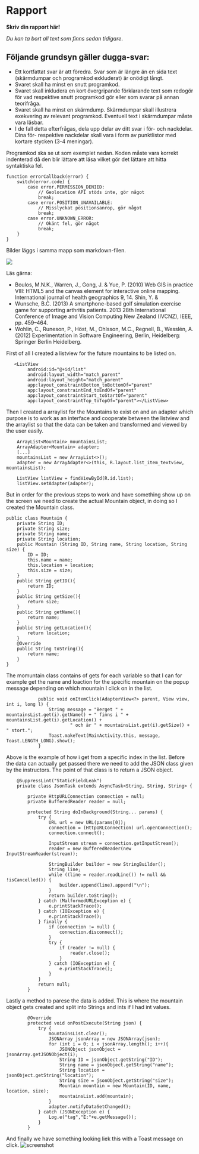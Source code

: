 
# Rapport

**Skriv din rapport här!**

_Du kan ta bort all text som finns sedan tidigare_.

## Följande grundsyn gäller dugga-svar:

- Ett kortfattat svar är att föredra. Svar som är längre än en sida text (skärmdumpar och programkod exkluderat) är onödigt långt.
- Svaret skall ha minst en snutt programkod.
- Svaret skall inkludera en kort övergripande förklarande text som redogör för vad respektive snutt programkod gör eller som svarar på annan teorifråga.
- Svaret skall ha minst en skärmdump. Skärmdumpar skall illustrera exekvering av relevant programkod. Eventuell text i skärmdumpar måste vara läsbar.
- I de fall detta efterfrågas, dela upp delar av ditt svar i för- och nackdelar. Dina för- respektive nackdelar skall vara i form av punktlistor med kortare stycken (3-4 meningar).

Programkod ska se ut som exemplet nedan. Koden måste vara korrekt indenterad då den blir lättare att läsa vilket gör det lättare att hitta syntaktiska fel.

```
function errorCallback(error) {
    switch(error.code) {
        case error.PERMISSION_DENIED:
            // Geolocation API stöds inte, gör något
            break;
        case error.POSITION_UNAVAILABLE:
            // Misslyckat positionsanrop, gör något
            break;
        case error.UNKNOWN_ERROR:
            // Okänt fel, gör något
            break;
    }
}
```

Bilder läggs i samma mapp som markdown-filen.

![](android.png)

Läs gärna:

- Boulos, M.N.K., Warren, J., Gong, J. & Yue, P. (2010) Web GIS in practice VIII: HTML5 and the canvas element for interactive online mapping. International journal of health geographics 9, 14. Shin, Y. &
- Wunsche, B.C. (2013) A smartphone-based golf simulation exercise game for supporting arthritis patients. 2013 28th International Conference of Image and Vision Computing New Zealand (IVCNZ), IEEE, pp. 459–464.
- Wohlin, C., Runeson, P., Höst, M., Ohlsson, M.C., Regnell, B., Wesslén, A. (2012) Experimentation in Software Engineering, Berlin, Heidelberg: Springer Berlin Heidelberg.

First of all I created a listview for the future mountains to be listed on.
```
   <ListView
        android:id="@+id/list"
        android:layout_width="match_parent"
        android:layout_height="match_parent"
        app:layout_constraintBottom_toBottomOf="parent"
        app:layout_constraintEnd_toEndOf="parent"
        app:layout_constraintStart_toStartOf="parent"
        app:layout_constraintTop_toTopOf="parent"></ListView>
 ```
 Then I created a arraylist for the Mountains to exist on and an adapter which purpose is to work as an interface and cooperate between the listview and the arraylist so that the data can be taken and transformed and viewed by the user easily.
```
    ArrayList<Mountain> mountainsList;
    ArrayAdapter<Mountain> adapter;
    [...]
    mountainsList = new ArrayList<>();
    adapter = new ArrayAdapter<>(this, R.layout.list_item_textview, mountainsList);

    ListView listView = findViewById(R.id.list);
    listView.setAdapter(adapter);

```
But in order for the previous steps to work and have something show up on the screen we need to create the actual Mountain object, in doing so I created the Mountain class.
```
public class Mountain {
    private String ID;
    private String size;
    private String name;
    private String location;
    public Mountain (String ID, String name, String location, String size) {
        ID = ID;
        this.name = name;
        this.location = location;
        this.size = size;
    }
    public String getID(){
        return ID;
    }
    public String getSize(){
        return size;
    }
    public String getName(){
        return name;
    }
    public String getLocation(){
        return location;
    }
    @Override
    public String toString(){
        return name;
    }
}
```
The momuntain class contains of gets for each variable so that I can for example get the name and loaction for the specific mountain on the popup message depending on which mountain I click on in the list.

```
            public void onItemClick(AdapterView<?> parent, View view, int i, long l) {
                String message = "Berget " + mountainsList.get(i).getName() + " finns i " + mountainsList.get(i).getLocation() +
                        " och är " + mountainsList.get(i).getSize() + " stort.";
                Toast.makeText(MainActivity.this, message, Toast.LENGTH_LONG).show();
            }
```
Above is the example of how i get from a specific index in the list.
Before the data can actually get passed there we need to add the JSON class given by the instructors.
The point of that class is to return a JSON object.

```
    @SuppressLint("StaticFieldLeak")
    private class JsonTask extends AsyncTask<String, String, String> {

        private HttpURLConnection connection = null;
        private BufferedReader reader = null;

        protected String doInBackground(String... params) {
            try {
                URL url = new URL(params[0]);
                connection = (HttpURLConnection) url.openConnection();
                connection.connect();

                InputStream stream = connection.getInputStream();
                reader = new BufferedReader(new InputStreamReader(stream));

                StringBuilder builder = new StringBuilder();
                String line;
                while ((line = reader.readLine()) != null && !isCancelled()) {
                    builder.append(line).append("\n");
                }
                return builder.toString();
            } catch (MalformedURLException e) {
                e.printStackTrace();
            } catch (IOException e) {
                e.printStackTrace();
            } finally {
                if (connection != null) {
                    connection.disconnect();
                }
                try {
                    if (reader != null) {
                        reader.close();
                    }
                } catch (IOException e) {
                    e.printStackTrace();
                }
            }
            return null;
        }
```
Lastly a method to parese the data is added. This is where the mountain object gets created and split into Strings and ints if I had int values.
```
        @Override
        protected void onPostExecute(String json) {
            try {
                mountainsList.clear();
                JSONArray jsonArray = new JSONArray(json);
                for (int i = 0; i < jsonArray.length(); i++){
                    JSONObject jsonObject = jsonArray.getJSONObject(i);
                    String ID = jsonObject.getString("ID");
                    String name = jsonObject.getString("name");
                    String location = jsonObject.getString("location");
                    String size = jsonObject.getString("size");
                    Mountain mountain = new Mountain(ID, name, location, size);
                    mountainsList.add(mountain);
                }
                adapter.notifyDataSetChanged();
            } catch (JSONException e) {
                Log.e("tag","E:"+e.getMessage());
            }
        }
```
And finally we have something looking liek this with a Toast message on click.
![screenshot](https://user-images.githubusercontent.com/62877630/130123105-406b3e12-a571-4587-bdb1-7b22bd6756b8.png)
